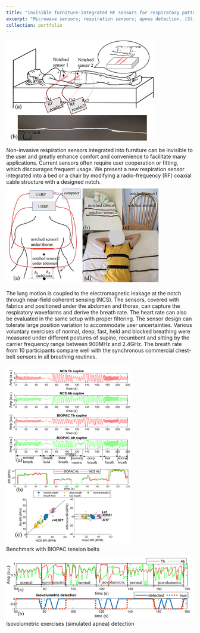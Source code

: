```yaml
---
title: "Invisible furniture-integrated RF sensors for respiratory pattern monitoring   "
excerpt: "Microwave sensors; respiration sensors; apnea detection. [Slides](http://zijingzhang1997.github.io/files/notch/notch_intro.pdf) <br/><img src='/images/notch/pic1.png'>"
collection: portfolio
---
```


<img src='/images/notch/pic3.png'>  <br/>

Non-invasive respiration sensors integrated into furniture can be invisible to the user and greatly enhance comfort and convenience to facilitate many applications. Current sensors often require user cooperation or fitting, which discourages frequent usage. We present a new respiration sensor integrated into a bed or a chair by modifying a radio-frequency (RF) coaxial cable structure with a designed notch. 
<img src='/images/notch/pic2.png'>  <br/>

The lung motion is coupled to the electromagnetic leakage at the notch through near-field coherent sensing (NCS). The sensors, covered with fabrics and positioned under the abdomen and thorax, can capture the respiratory waveforms and derive the breath rate. The heart rate can also be evaluated in the same setup with proper filtering. 
The sensor design can tolerate large position variation to accommodate user uncertainties. Various voluntary exercises of normal, deep, fast, held and blocked breathing were measured under different postures of supine, recumbent and sitting by the carrier frequency range between 900MHz and 2.4GHz. The breath rate from 10 participants compare well with the synchronous commercial chest-belt sensors in all breathing routines.  

<img src='/images/notch/pic4.png'>  <br/>
Benchmark with BIOPAC tension belts

<img src='/images/notch/pic5.png'>  <br/>
Isovolumetric exercises (simulated apnea) detection 
  
